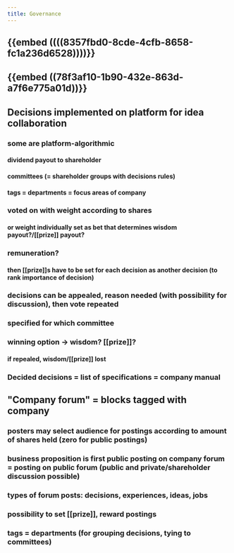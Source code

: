 ```yaml
---
title: Governance
---
```


## {{embed ((((8357fbd0-8cde-4cfb-8658-fc1a236d6528))))}}

## {{embed ((78f3af10-1b90-432e-863d-a7f6e775a01d))}}

## Decisions implemented on platform for idea collaboration
### some are platform-algorithmic
#### dividend payout to shareholder

#### committees (= shareholder groups with decisions rules)

#### tags = departments = focus areas of company

### voted on with weight according to shares
#### or weight individually set as bet that determines wisdom payout?/[[prize]] payout?

### remuneration?
#### then [[prize]]s have to be set for each decision as another decision (to rank importance of decision)

### decisions can be appealed, reason needed (with possibility for discussion), then vote repeated

### specified for which committee

### winning option → wisdom? [[prize]]?
#### if repealed, wisdom/[[prize]] lost

### Decided decisions = list of specifications = company manual

## "Company forum" = blocks tagged with company
### posters may select audience for postings according to amount of shares held (zero for public postings)

### business proposition is first public posting on company forum = posting on public forum (public and private/shareholder discussion possible)

### types of forum posts: decisions, experiences, ideas, jobs

### possibility to set [[prize]], reward postings

### tags = departments (for grouping decisions, tying to committees)

